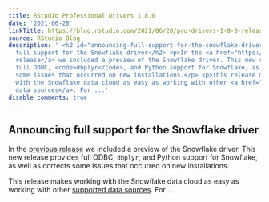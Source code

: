 ```yaml
---
title: RStudio Professional Drivers 1.8.0
date: '2021-06-28'
linkTitle: https://blog.rstudio.com/2021/06/28/pro-drivers-1-8-0-release/
source: RStudio Blog
description: ' <h2 id="announcing-full-support-for-the-snowflake-driver">Announcing
  full support for the Snowflake driver</h2> <p>In the <a href="https://blog.rstudio.com/2021/03/10/pro-drivers-1-7-0-release/">previous
  release</a> we included a preview of the Snowflake driver. This new release provides
  full ODBC, <code>dbplyr</code>, and Python support for Snowflake, as well as corrects
  some issues that occurred on new installations.</p> <p>This release makes working
  with the Snowflake data cloud as easy as working with other <a href="https://docs.rstudio.com/pro-drivers/">supported
  data sources</a>. For ...'
disable_comments: true
---
```

 <h2 id="announcing-full-support-for-the-snowflake-driver">Announcing full support for the Snowflake driver</h2> <p>In the <a href="https://blog.rstudio.com/2021/03/10/pro-drivers-1-7-0-release/">previous release</a> we included a preview of the Snowflake driver. This new release provides full ODBC, <code>dbplyr</code>, and Python support for Snowflake, as well as corrects some issues that occurred on new installations.</p> <p>This release makes working with the Snowflake data cloud as easy as working with other <a href="https://docs.rstudio.com/pro-drivers/">supported data sources</a>. For ...